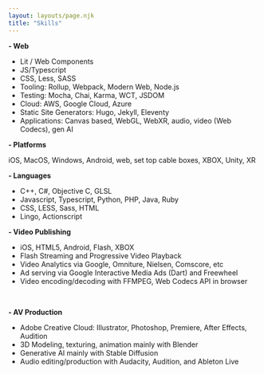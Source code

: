 ```yaml
---
layout: layouts/page.njk
title: "Skills"
---
```


**\- Web**
- Lit / Web Components
- JS/Typescript
- CSS, Less, SASS
- Tooling: Rollup, Webpack, Modern Web, Node.js
- Testing: Mocha, Chai, Karma, WCT, JSDOM
- Cloud: AWS, Google Cloud, Azure
- Static Site Generators: Hugo, Jekyll, Eleventy
- Applications: Canvas based, WebGL, WebXR, audio, video (Web Codecs), gen AI

**\- Platforms**

iOS, MacOS, Windows, Android, web, set top cable boxes, XBOX, Unity, XR


**\- Languages**

- C++, C#, Objective C, GLSL
- Javascript, Typescript, Python, PHP, Java, Ruby
- CSS, LESS, Sass, HTML
- Lingo, Actionscript


**\- Video Publishing**

- iOS, HTML5, Android, Flash, XBOX
- Flash Streaming and Progressive Video Playback
- Video Analytics via Google, Omniture, Nielsen, Comscore, etc
- Ad serving via Google Interactive Media Ads (Dart) and Freewheel
- Video encoding/decoding with FFMPEG, Web Codecs API in browser

 

**\- AV Production**

- Adobe Creative Cloud: Illustrator, Photoshop, Premiere, After Effects, Audition
- 3D Modeling, texturing, animation mainly with Blender
- Generative AI mainly with Stable Diffusion
- Audio editing/production with Audacity, Audition, and Ableton Live
